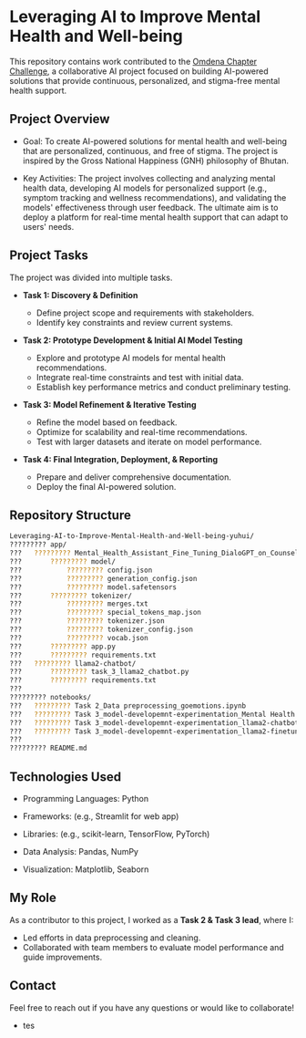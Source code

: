 # Leveraging AI to Improve Mental Health and Well-being

This repository contains work contributed to the [Omdena Chapter Challenge](https://www.omdena.com/chapter-challenges/leveraging-ai-to-improve-mental-health-and-well-being), a collaborative AI project focused on building AI-powered solutions that provide continuous, personalized, and stigma-free mental health support.

## Project Overview

- Goal: To create AI-powered solutions for mental health and well-being that are personalized, continuous, and free of stigma. The project is inspired by the Gross National Happiness (GNH) philosophy of Bhutan.

- Key Activities: The project involves collecting and analyzing mental health data, developing AI models for personalized support (e.g., symptom tracking and wellness recommendations), and validating the models' effectiveness through user feedback. The ultimate aim is to deploy a platform for real-time mental health support that can adapt to users' needs.


## Project Tasks

The project was divided into multiple tasks.

- **Task 1: Discovery & Definition**
  - Define project scope and requirements with stakeholders.
  - Identify key constraints and review current systems.
  
- **Task 2: Prototype Development & Initial AI Model Testing**
  - Explore and prototype AI models for mental health recommendations.
  - Integrate real-time constraints and test with initial data.
  - Establish key performance metrics and conduct preliminary testing.
  
- **Task 3: Model Refinement & Iterative Testing**
  - Refine the model based on feedback.
  - Optimize for scalability and real-time recommendations.
  - Test with larger datasets and iterate on model performance.

- **Task 4: Final Integration, Deployment, & Reporting**
  - Prepare and deliver comprehensive documentation.
  - Deploy the final AI-powered solution.

## Repository Structure

```bash
Leveraging-AI-to-Improve-Mental-Health-and-Well-being-yuhui/
????????? app/
???   ????????? Mental_Health_Assistant_Fine_Tuning_DialoGPT_on_CounselChat/
???       ????????? model/
???           ????????? config.json
???           ????????? generation_config.json
???           ????????? model.safetensors
???       ????????? tokenizer/
???           ????????? merges.txt
???           ????????? special_tokens_map.json
???           ????????? tokenizer.json
???           ????????? tokenizer_config.json
???           ????????? vocab.json
???       ????????? app.py
???       ????????? requirements.txt
???   ????????? llama2-chatbot/
???       ????????? task_3_llama2_chatbot.py
???       ????????? requirements.txt
???
????????? notebooks/
???   ????????? Task 2_Data preprocessing_goemotions.ipynb
???   ????????? Task 3_model-developemnt-experimentation_Mental Health Assistant_ Fine-Tuning DialoGPT on CounselChat.ipynb
???   ????????? Task 3_model-developemnt-experimentation_llama2-chatbot.ipynb
???   ????????? Task 3_model-developemnt-experimentation_llama2-finetuned-therapy-chatbot.ipynb
???
????????? README.md
```


## Technologies Used

- Programming Languages: Python

- Frameworks: (e.g., Streamlit for web app)

- Libraries: (e.g., scikit-learn, TensorFlow, PyTorch)

- Data Analysis: Pandas, NumPy

- Visualization: Matplotlib, Seaborn

## My Role

As a contributor to this project, I worked as a **Task 2 & Task 3 lead**, where I:

- Led efforts in data preprocessing and cleaning.
- Collaborated with team members to evaluate model performance and guide improvements.


## Contact

Feel free to reach out if you have any questions or would like to collaborate!


- tes



